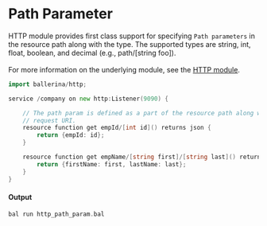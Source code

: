 # Path Parameter

 HTTP module provides first class support for specifying `Path parameters` in the resource path along with the type.
 The supported types are string, int, float, boolean, and decimal (e.g., path/[string foo]).<br/><br/>
 For more information on the underlying module, 
 see the [HTTP module](https:docs.central.ballerina.io/ballerina/http/latest/).

```go
import ballerina/http;

service /company on new http:Listener(9090) {

    // The path param is defined as a part of the resource path along with the type and it is extracted from the
    // request URI.
    resource function get empId/[int id]() returns json {
        return {empId: id};
    }

    resource function get empName/[string first]/[string last]() returns json {
        return {firstName: first, lastName: last};
    }
}
```

#### Output

```go
bal run http_path_param.bal
```